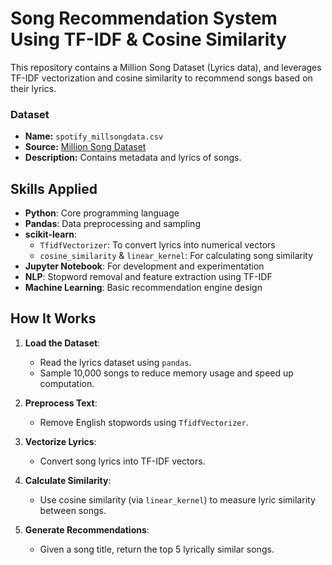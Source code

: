 # Song Recommendation System Using TF-IDF & Cosine Similarity

This repository contains a Million Song Dataset (Lyrics data), and leverages TF-IDF vectorization and cosine similarity to recommend songs based on their lyrics.



###  Dataset

- **Name:** `spotify_millsongdata.csv`
- **Source:** [Million Song Dataset](http://millionsongdataset.com/)
- **Description:** Contains metadata and lyrics of songs.



## Skills Applied

- **Python**: Core programming language
- **Pandas**: Data preprocessing and sampling
- **scikit-learn**:
  - `TfidfVectorizer`: To convert lyrics into numerical vectors
  - `cosine_similarity` & `linear_kernel`: For calculating song similarity
- **Jupyter Notebook**: For development and experimentation
- **NLP**: Stopword removal and feature extraction using TF-IDF
- **Machine Learning**: Basic recommendation engine design



##  How It Works

1. **Load the Dataset**:
   - Read the lyrics dataset using `pandas`.
   - Sample 10,000 songs to reduce memory usage and speed up computation.

2. **Preprocess Text**:
   - Remove English stopwords using `TfidfVectorizer`.

3. **Vectorize Lyrics**:
   - Convert song lyrics into TF-IDF vectors.

4. **Calculate Similarity**:
   - Use cosine similarity (via `linear_kernel`) to measure lyric similarity between songs.

5. **Generate Recommendations**:
   - Given a song title, return the top 5 lyrically similar songs.

